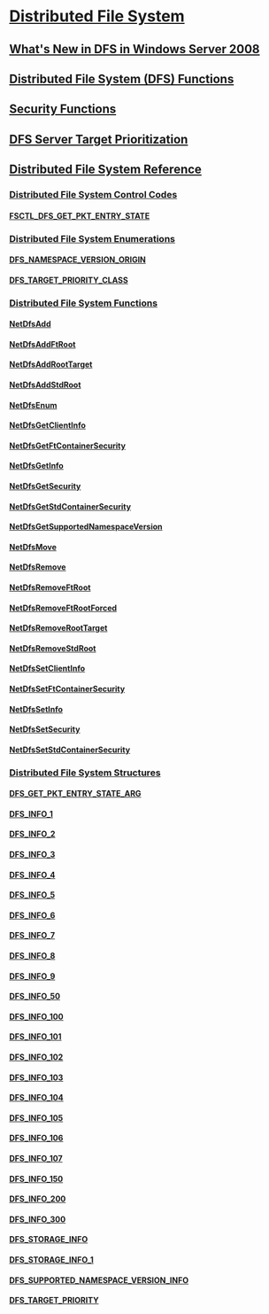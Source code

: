 # [Distributed File System](distributed-file-system.md)
## [What's New in DFS in Windows Server 2008](what-s-new-in-dfs-in-windows-server-2008.md)
## [Distributed File System (DFS) Functions](distributed-file-system-dfs-functions.md)
## [Security Functions](security-functions.md)
## [DFS Server Target Prioritization](dfs-server-target-prioritization.md)
## [Distributed File System Reference](distributed-file-system-reference.md)
### [Distributed File System Control Codes](distributed-file-system-control-codes.md)
#### [FSCTL_DFS_GET_PKT_ENTRY_STATE](/previous-versions/windows/desktop/api/LmDfs/)
### [Distributed File System Enumerations](distributed-file-system-enumeration-types.md)
#### [DFS_NAMESPACE_VERSION_ORIGIN](/previous-versions/windows/desktop/api/LmDfs/ne-lmdfs-dfs_namespace_version_origin)
#### [DFS_TARGET_PRIORITY_CLASS](/previous-versions/windows/desktop/api/LmDfs/ne-lmdfs-_dfs_target_priority_class)
### [Distributed File System Functions](distributed-file-system-functions.md)
#### [NetDfsAdd](/previous-versions/windows/desktop/api/LmDfs/nf-lmdfs-netdfsadd)
#### [NetDfsAddFtRoot](/previous-versions/windows/desktop/api/LmDfs/nf-lmdfs-netdfsaddftroot)
#### [NetDfsAddRootTarget](/previous-versions/windows/desktop/api/LmDfs/nf-lmdfs-netdfsaddroottarget)
#### [NetDfsAddStdRoot](/previous-versions/windows/desktop/api/LmDfs/nf-lmdfs-netdfsaddstdroot)
#### [NetDfsEnum](/previous-versions/windows/desktop/api/LmDfs/nf-lmdfs-netdfsenum)
#### [NetDfsGetClientInfo](/previous-versions/windows/desktop/api/LmDfs/nf-lmdfs-netdfsgetclientinfo)
#### [NetDfsGetFtContainerSecurity](/previous-versions/windows/desktop/api/LmDfs/nf-lmdfs-netdfsgetftcontainersecurity)
#### [NetDfsGetInfo](/previous-versions/windows/desktop/api/LmDfs/nf-lmdfs-netdfsgetinfo)
#### [NetDfsGetSecurity](/previous-versions/windows/desktop/api/LmDfs/nf-lmdfs-netdfsgetsecurity)
#### [NetDfsGetStdContainerSecurity](/previous-versions/windows/desktop/api/LmDfs/nf-lmdfs-netdfsgetstdcontainersecurity)
#### [NetDfsGetSupportedNamespaceVersion](/previous-versions/windows/desktop/api/LmDfs/nf-lmdfs-netdfsgetsupportednamespaceversion)
#### [NetDfsMove](/previous-versions/windows/desktop/api/LmDfs/nf-lmdfs-netdfsmove)
#### [NetDfsRemove](/previous-versions/windows/desktop/api/LmDfs/nf-lmdfs-netdfsremove)
#### [NetDfsRemoveFtRoot](/previous-versions/windows/desktop/api/LmDfs/nf-lmdfs-netdfsremoveftroot)
#### [NetDfsRemoveFtRootForced](/previous-versions/windows/desktop/api/LmDfs/nf-lmdfs-netdfsremoveftrootforced)
#### [NetDfsRemoveRootTarget](/previous-versions/windows/desktop/api/LmDfs/nf-lmdfs-netdfsremoveroottarget)
#### [NetDfsRemoveStdRoot](/previous-versions/windows/desktop/api/LmDfs/nf-lmdfs-netdfsremovestdroot)
#### [NetDfsSetClientInfo](/previous-versions/windows/desktop/api/LmDfs/nf-lmdfs-netdfssetclientinfo)
#### [NetDfsSetFtContainerSecurity](/previous-versions/windows/desktop/api/LmDfs/nf-lmdfs-netdfssetftcontainersecurity)
#### [NetDfsSetInfo](/previous-versions/windows/desktop/api/LmDfs/nf-lmdfs-netdfssetinfo)
#### [NetDfsSetSecurity](/previous-versions/windows/desktop/api/LmDfs/nf-lmdfs-netdfssetsecurity)
#### [NetDfsSetStdContainerSecurity](/previous-versions/windows/desktop/api/LmDfs/nf-lmdfs-netdfssetstdcontainersecurity)
### [Distributed File System Structures](distributed-file-system-structures.md)
#### [DFS_GET_PKT_ENTRY_STATE_ARG](/previous-versions/windows/desktop/api/LmDfs/ns-lmdfs-dfs_get_pkt_entry_state_arg)
#### [DFS_INFO_1](/previous-versions/windows/desktop/api/LmDfs/ns-lmdfs-_dfs_info_1)
#### [DFS_INFO_2](/previous-versions/windows/desktop/api/LmDfs/ns-lmdfs-_dfs_info_2)
#### [DFS_INFO_3](/previous-versions/windows/desktop/api/LmDfs/ns-lmdfs-_dfs_info_3)
#### [DFS_INFO_4](/previous-versions/windows/desktop/api/LmDfs/ns-lmdfs-_dfs_info_4)
#### [DFS_INFO_5](/previous-versions/windows/desktop/api/LmDfs/ns-lmdfs-_dfs_info_5)
#### [DFS_INFO_6](/previous-versions/windows/desktop/api/LmDfs/ns-lmdfs-_dfs_info_6)
#### [DFS_INFO_7](/previous-versions/windows/desktop/api/LmDfs/ns-lmdfs-_dfs_info_7)
#### [DFS_INFO_8](/previous-versions/windows/desktop/api/LmDfs/ns-lmdfs-_dfs_info_8)
#### [DFS_INFO_9](/previous-versions/windows/desktop/api/LmDfs/ns-lmdfs-_dfs_info_9)
#### [DFS_INFO_50](/previous-versions/windows/desktop/api/LmDfs/ns-lmdfs-_dfs_info_50)
#### [DFS_INFO_100](/previous-versions/windows/desktop/api/LmDfs/ns-lmdfs-_dfs_info_100)
#### [DFS_INFO_101](/previous-versions/windows/desktop/api/LmDfs/ns-lmdfs-_dfs_info_101)
#### [DFS_INFO_102](/previous-versions/windows/desktop/api/LmDfs/ns-lmdfs-_dfs_info_102)
#### [DFS_INFO_103](/previous-versions/windows/desktop/api/LmDfs/ns-lmdfs-_dfs_info_103)
#### [DFS_INFO_104](/previous-versions/windows/desktop/api/LmDfs/ns-lmdfs-_dfs_info_104)
#### [DFS_INFO_105](/previous-versions/windows/desktop/api/LmDfs/ns-lmdfs-_dfs_info_105)
#### [DFS_INFO_106](/previous-versions/windows/desktop/api/LmDfs/ns-lmdfs-_dfs_info_106)
#### [DFS_INFO_107](/previous-versions/windows/desktop/api/LmDfs/ns-lmdfs-_dfs_info_107)
#### [DFS_INFO_150](/previous-versions/windows/desktop/api/LmDfs/ns-lmdfs-_dfs_info_150)
#### [DFS_INFO_200](/previous-versions/windows/desktop/api/LmDfs/ns-lmdfs-_dfs_info_200)
#### [DFS_INFO_300](/previous-versions/windows/desktop/api/LmDfs/ns-lmdfs-_dfs_info_300)
#### [DFS_STORAGE_INFO](/previous-versions/windows/desktop/api/LmDfs/ns-lmdfs-_dfs_storage_info)
#### [DFS_STORAGE_INFO_1](/previous-versions/windows/desktop/api/LmDfs/ns-lmdfs-_dfs_storage_info_1)
#### [DFS_SUPPORTED_NAMESPACE_VERSION_INFO](/previous-versions/windows/desktop/api/LmDfs/ns-lmdfs-_dfs_supported_namespace_version_info)
#### [DFS_TARGET_PRIORITY](/previous-versions/windows/desktop/api/LmDfs/ns-lmdfs-_dfs_target_priority)

